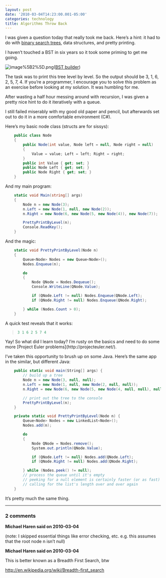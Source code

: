 ```yaml
---
layout: post
date: '2010-03-04T14:23:00.001-05:00'
categories: technology
title: Algorithms Throw Back
---
```



I was given a question today that really took me back. Here’s a hint: it had to do with [binary search trees](http://en.wikipedia.org/wiki/Binary_search_tree), data structures, and pretty printing.

I haven’t touched a BST in six years so it took some priming to get me going.  

![image%5B2%5D.png](/assets/2010/image%5B2%5D.png)([BST builder](http://people.ksp.sk/~kuko/bak/index.html))

The task was to print this tree level by level. So the output should be 3, 1, 6, 2, 5, 7, 4. If you’re a programmer, I encourage you to solve this problem as an exercise before looking at my solution. It was humbling for me.

After wasting a half hour messing around with recursion, I was given a pretty nice hint to do it iteratively with a queue. 

I still failed miserably with my good old paper and pencil, but afterwards set out to do it in a more comfortable environment (C#).

Here’s my basic node class (structs are for sissys):  
```cs
    public class Node
    {
        public Node(int value, Node left = null, Node right = null)
        {
            Value = value; Left = left; Right = right;
        }
        public int Value { get; set; }
        public Node Left { get; set; }
        public Node Right { get; set; }
    }
```



And my main program:


```cs
    static void Main(string[] args)
    {
        Node n = new Node(3);
        n.Left = new Node(1, null, new Node(2));
        n.Right = new Node(6, new Node(5, new Node(4)), new Node(7));

        PrettyPrintByLevel(n);
        Console.ReadKey();
    }
```



And the magic:


```cs
    static void PrettyPrintByLevel(Node n)
    {
        Queue<Node> Nodes = new Queue<Node>();
        Nodes.Enqueue(n);

        do
        {
            Node QNode = Nodes.Dequeue();
            Console.WriteLine(QNode.Value);

            if (QNode.Left != null) Nodes.Enqueue(QNode.Left);
            if (QNode.Right != null) Nodes.Enqueue(QNode.Right);

        } while (Nodes.Count > 0);
    }
```



A quick test reveals that it works:

<blockquote>
  
```cs
3 1 6 2 5 7 4
```

</blockquote>
Yay! So what did I learn today? I’m rusty on the basics and need to do some more [Project Euler problems](http://projecteuler.net/). 


I’ve taken this opportunity to brush up on some Java. Here’s the same app in the similar, but different Java:


```cs
    public static void main(String[] args) {
        // build up a tree
        Node n = new Node(3, null, null);
        n.Left = new Node(1, null, new Node(2, null, null));
        n.Right = new Node(6, new Node(5, new Node(4, null, null), null), new Node(7, null, null));

        // print out the tree to the console
        PrettyPrintByLevel(n);
    }

    private static void PrettyPrintByLevel(Node n) {
        Queue<Node> Nodes = new LinkedList<Node>();
        Nodes.add(n);

        do
        {
            Node QNode = Nodes.remove();
            System.out.println(QNode.Value);

            if (QNode.Left != null) Nodes.add(QNode.Left);
            if (QNode.Right != null) Nodes.add(QNode.Right);

        } while (Nodes.peek() != null);        
        // process the queue until it's empty
        // peeking for a null element is certainly faster (or as fast) as
        // calling for the list's length over and over again
    }
```



It’s pretty much the same thing.

---

### 2 comments

**Michael Haren said on 2010-03-04**

(note: I skipped essential things like error checking, etc. e.g. this assumes that the root node n isn’t null)

**Michael Haren said on 2010-03-04**

This is better known as a Breadth First Search, btw 

http://en.wikipedia.org/wiki/Breadth-first_search

